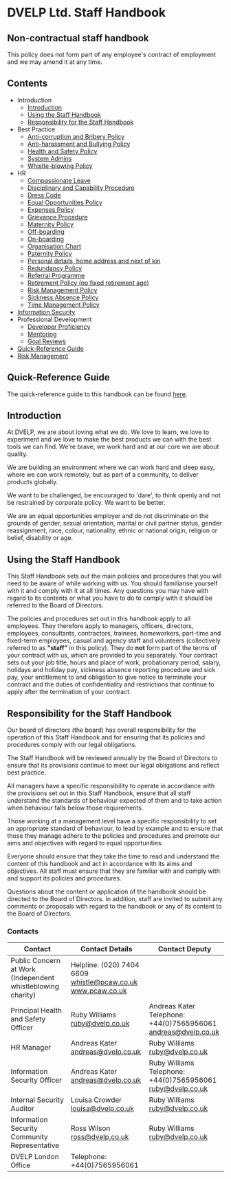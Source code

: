 
# DVELP Ltd. Staff Handbook

## Non-contractual staff handbook
This policy does not form part of any employee&#39;s contract of employment and we may amend it at any time.

## Contents
* Introduction
  * [Introduction](#introduction)
  * [Using the Staff Handbook](#using-the-staff-handbook)
  * [Responsibility for the Staff Handbook](#responsibility-for-the-staff-handbook)
* Best Practice
  * [Anti-corruption and Bribery Policy](best-practice/anti-corruption.md)
  * [Anti-harassment and Bullying Policy](best-practice/anti-harassment.md)
  * [Health and Safety Policy](best-practice/health-and-safety-policy.md)
  * [System Admins](best-practice/system-admins.md)
  * [Whistle-blowing Policy](best-practice/whistle-blowing-policy.md)
* HR
  * [Compassionate Leave](hr/compassionate-leave.md)
  * [Disciplinary and Capability Procedure](hr/disciplinary-procedure.md)
  * [Dress Code](hr/dress-code.md)
  * [Equal Opportunities Policy](hr/equal-opportunities.md)
  * [Expenses Policy](hr/expenses-policy.md)
  * [Grievance Procedure](hr/grievance-procedure.md)
  * [Maternity Policy](hr/maternity-policy.md)
  * [Off-boarding](hr/off-boarding.md)
  * [On-boarding](hr/on-boarding.md)
  * [Organisation Chart](hr/org-chart.md)
  * [Paternity Policy](hr/paternity-policy.md)
  * [Personal details, home address and next of kin](hr/personal-details.md)
  * [Redundancy Policy](hr/redundancy-policy.md)
  * [Referral Programme](hr/referral-programme.md)
  * [Retirement Policy (no fixed retirement age)](hr/retirement-policy.md)
  * [Risk Management Policy](risk-management/risk-management.md)
  * [Sickness Absence Policy](hr/absence.md)
  * [Time Management Policy](quick-reference.md#time-management)
* [Information Security](information-security/README.md)
* Professional Development
  * [Developer Proficiency](professional-development/developer-proficiency.md)
  * [Mentoring](professional-development/mentoring.md)
  * [Goal Reviews](professional-development/goal-reviews.md)
* [Quick-Reference Guide](quick-reference.md)
* [Risk Management](risk-management/risk-management.md)

## Quick-Reference Guide
The quick-reference guide to this handbook can be found [here](quick-reference.md).

## Introduction

At DVELP, we are about loving what we do. We love to learn, we love to experiment and we love to make the best products we can with the best tools we can find. We&#39;re brave, we work hard and at our core we are about quality.

We are building an environment where we can work hard and sleep easy, where we can work remotely, but as part of a community, to deliver products globally.

We want to be challenged, be encouraged to &#39;dare&#39;, to think openly and not be restrained by corporate policy.  We want to be better.

We are an equal opportunities employer and do not discriminate on the grounds of gender, sexual orientation, marital or civil partner status, gender reassignment, race, colour, nationality, ethnic or national origin, religion or belief, disability or age.

## Using the Staff Handbook

This Staff Handbook sets out the main policies and procedures that you will need to be aware of while working with us. You should familiarise yourself with it and comply with it at all times. Any questions you may have with regard to its contents or what you have to do to comply with it should be referred to the Board of Directors.

The policies and procedures set out in this handbook apply to all employees.  They therefore apply to managers, officers, directors, employees, consultants, contractors, trainees, homeworkers, part-time and fixed-term employees, casual and agency staff and volunteers (collectively referred to as **&quot;staff&quot;** in this policy). They do **not** form part of the terms of your contract with us, which are provided to you separately.  Your contract sets out your job title, hours and place of work, probationary period, salary, holidays and holiday pay, sickness absence reporting procedure and sick pay, your entitlement to and obligation to give notice to terminate your contract and the duties of confidentiality and restrictions that continue to apply after the termination of your contract.

## Responsibility for the Staff Handbook

Our board of directors (the board) has overall responsibility for the operation of this Staff Handbook and for ensuring that its policies and procedures comply with our legal obligations.

The Staff Handbook will be reviewed annually by the Board of Directors to ensure that its provisions continue to meet our legal obligations and reflect best practice.

All managers have a specific responsibility to operate in accordance with the provisions set out in this Staff Handbook, ensure that all staff understand the standards of behaviour expected of them and to take action when behaviour falls below those requirements.

Those working at a management level have a specific responsibility to set an appropriate standard of behaviour, to lead by example and to ensure that those they manage adhere to the policies and procedures and promote our aims and objectives with regard to equal opportunities.

Everyone should ensure that they take the time to read and understand the content of this handbook and act in accordance with its aims and objectives.  All staff must ensure that they are familiar with and comply with and support its policies and procedures.

Questions about the content or application of the handbook should be directed to the Board of Directors. In addition, staff are invited to submit any comments or proposals with regard to the handbook or any of its content to the Board of Directors.

### Contacts

| Contact | Contact Details | Contact Deputy |
| --- | --- | --- |
| Public Concern at Work (Independent whistleblowing charity) | Helpline: (020) 7404 6609 <br/> whistle@pcaw.co.uk <br/> www.pcaw.co.uk | |
| Principal Health and Safety Officer | Ruby Williams <br/> ruby@dvelp.co.uk | Andreas Kater <br/> Telephone: +44(0)7565956061 <br/> andreas@dvelp.co.uk |
| HR Manager | Andreas Kater <br/> andreas@dvelp.co.uk | Ruby Williams <br/> ruby@dvelp.co.uk |
| Information Security Officer | Andreas Kater <br/> andreas@dvelp.co.uk | Ruby Williams <br/> Telephone: +44(0)7565956061 <br/> ruby@dvelp.co.uk |
| Internal Security Auditor | Louisa Crowder <br>  louisa@dvelp.co.uk | Ruby Williams <br/> ruby@dvelp.co.uk |
| Information Security Community Representative | Ross Wilson <br> ross@dvelp.co.uk | Ruby Williams <br/> ruby@dvelp.co.uk |
| DVELP London Office | Telephone: +44(0)7565956061 |


